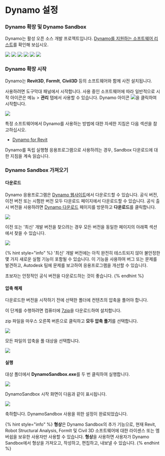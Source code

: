 # Dynamo 설정

### Dynamo 확장 및 Dynamo Sandbox

Dynamo는 활성 오픈 소스 개발 프로젝트입니다. [Dynamo를 지원하는 소프트웨어 리스트](http://dynamobim.org/download/)를 확인해 보십시오.

![](images/setupfordynamo-dynamorevit.png) ![](images/setupfordynamo-dynamocivil3D.png) ![](images/setupfordynamo-dynamoaliasdesign.png) ![](images/setupfordynamo-dynamoformit.png) ![](<images/setupfordynamo-dynamoadvancesteel (1).png>) ![](images/setupfordynamo-dynamorobotstructuralanalysis.png)

### Dynamo 확장 시작

Dynamo는 **Revit3D**, **FormIt**, **Civil3D** 등의 소프트웨어와 함께 사전 설치됩니다.

사용하려면 도구막대 패널에서 시작합니다. 사용 중인 소프트웨어에 따라 일반적으로 시작 아이콘은 메뉴 > **관리** 탭에서 사용할 수 있습니다. Dynamo 아이콘 ![](images/dynamoCore-halfSize.png)을 클릭하여 시작합니다.

![](<../7_dynamo_for_revit/images/1/launchdynamofromrevit (1).jpg>)

특정 소프트웨어에서 Dynamo를 사용하는 방법에 대한 자세한 지침은 다음 섹션을 참고하십시오.

* [Dynamo for Revit](../7\_dynamo\_for\_revit/)

Dynamo를 독립 실행형 응용프로그램으로 사용하려는 경우, Sandbox 다운로드에 대한 지침을 계속 읽습니다.

### Dynamo Sandbox 가져오기

#### 다운로드

Dynamo 응용프로그램은 [Dynamo 웹사이트](http://dynamobim.com)에서 다운로드할 수 있습니다. 공식 버전, 이전 버전 또는 시험판 버전 모두 다운로드 페이지에서 다운로드할 수 있습니다. 공식 출시 버전을 사용하려면 [Dynamo 다운로드](http://dynamobim.org/download/) 페이지를 방문하고 **다운로드**를 클릭합니다.

![](images/dynamo-sandbox\(1\).png)

이전 또는 '최신' 개발 버전을 찾으려는 경우 모든 버전을 동일한 페이지의 아래쪽 섹션에서 찾을 수 있습니다.

![](images/DynamoSandboxAllbuilds.jpg)

{% hint style="info" %} '최신' 개발 버전에는 아직 완전히 테스트되지 않아 불안정한 몇 가지 새로운 실험 기능이 포함될 수 있습니다. 이 기능을 사용하여 버그 또는 문제를 발견하고, Autodesk 팀에 문제를 보고하여 응용프로그램을 개선할 수 있습니다.

초보자는 안정적인 공식 버전을 다운로드하는 것이 좋습니다. {% endhint %}

#### 압축 해제

다운로드한 버전을 시작하기 전에 선택한 폴더에 컨텐츠의 압축을 풀어야 합니다.

이 단계를 수행하려면 컴퓨터에 [7zip](https://www.7-zip.org/download.html)을 다운로드하여 설치합니다.

zip 파일을 마우스 오른쪽 버튼으로 클릭하고 **모두 압축 풀기**를 선택합니다.

![](images/02-03Extractzipfile.jpg)

모든 파일의 압축을 풀 대상을 선택합니다.

![](images/02-04Extractdestinationfolder.jpg)

#### 실행

대상 폴더에서 **DynamoSandbox.exe**를 두 번 클릭하여 실행합니다.

![](images/02-05Dynamoexe.jpg)

DynamoSandbox 시작 화면이 다음과 같이 표시됩니다.

![](images/02-06Dynamostartupscreen.jpg)

축하합니다. DynamoSandbox 사용을 위한 설정이 완료되었습니다.

{% hint style="info" %}
**형상**은 Dynamo Sandbox의 추가 기능으로, 현재 Revit, Robot Structural Analysis, FormIt 및 Civil 3D 소프트웨어에 대한 라이센스 또는 멤버쉽을 보유한 사용자만 사용할 수 있습니다. **형상**을 사용하면 사용자가 Dynamo Sandbox에서 형상을 가져오고, 작성하고, 편집하고, 내보낼 수 있습니다.
{% endhint %}
